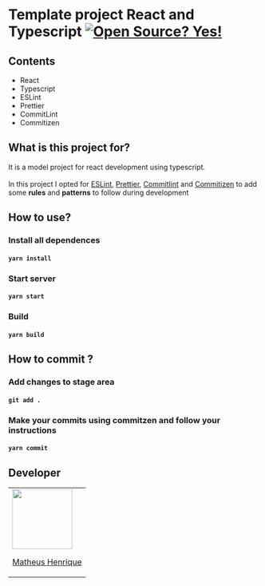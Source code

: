 # Template project React and Typescript [![Open Source? Yes!](https://badgen.net/badge/Open%20Source%20%3F/Yes%21/blue?icon=github)](https://github.com/Naereen/badges/)


## Contents
* React
* Typescript
* ESLint
* Prettier
* CommitLint
* Commitizen

## What is this project for?
It is a model project for react development using typescript. <br> <br>
In this project I opted for [ESLint](https://eslint.org/), [Prettier](https://prettier.io/), [Commitlint](https://github.com/conventional-changelog/commitlint#what-is-commitlint) and [Commitizen](https://github.com/commitizen/cz-cli) to add some **rules** and **patterns** to follow during development


## How to use?

### Install all dependences
#### `yarn install`


### Start server
#### `yarn start`

### Build
#### `yarn build`

## How to commit ?

### Add changes to stage area
#### `git add .`

### Make your commits using commitzen and follow your instructions
#### `yarn commit`

## Developer
<table>
  <tr>
    <td>
      <a href="https://github.com/ruanramalho">
      <img src="https://avatars.githubusercontent.com/u/58890915?v=4" width=120>
        <p align="center">Matheus Henrique</p>
      </a>
    </td>
</table>
